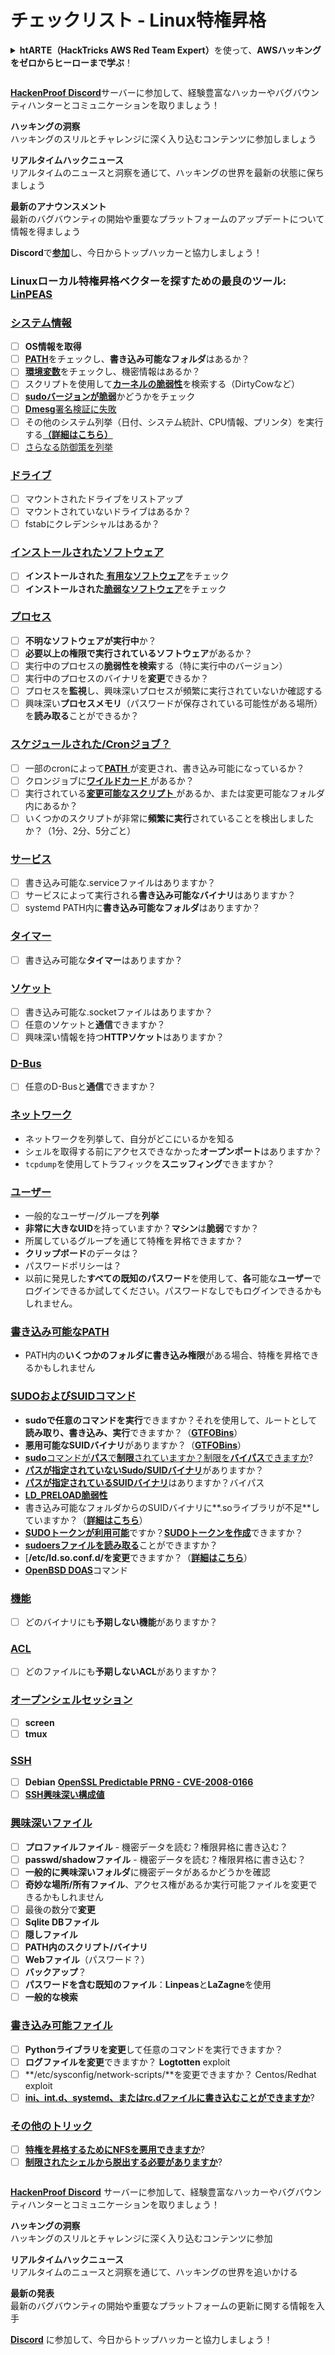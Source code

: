 # チェックリスト - Linux特権昇格

<details>

<summary><strong>htARTE（HackTricks AWS Red Team Expert）</strong>を使って、<strong>AWSハッキングをゼロからヒーローまで学ぶ</strong>！</summary>

HackTricksをサポートする他の方法：

- **HackTricksで企業を宣伝したい**または**HackTricksをPDFでダウンロードしたい**場合は、[**SUBSCRIPTION PLANS**](https://github.com/sponsors/carlospolop)をチェックしてください！
- [**公式PEASS＆HackTricksグッズ**](https://peass.creator-spring.com)を入手する
- [**The PEASS Family**](https://opensea.io/collection/the-peass-family)を発見し、独占的な[**NFTs**](https://opensea.io/collection/the-peass-family)のコレクションを見る
- **💬 [Discordグループ](https://discord.gg/hRep4RUj7f)**に参加するか、[Telegramグループ](https://t.me/peass)に参加するか、**Twitter** 🐦 [**@hacktricks\_live**](https://twitter.com/hacktricks\_live)をフォローする
- **HackTricks**と**HackTricks Cloud**のGitHubリポジトリにPRを提出して、あなたのハッキングテクニックを共有する

</details>

<figure><img src="../.gitbook/assets/image (380).png" alt=""><figcaption></figcaption></figure>

[**HackenProof Discord**](https://discord.com/invite/N3FrSbmwdy)サーバーに参加して、経験豊富なハッカーやバグバウンティハンターとコミュニケーションを取りましょう！

**ハッキングの洞察**\
ハッキングのスリルとチャレンジに深く入り込むコンテンツに参加しましょう

**リアルタイムハックニュース**\
リアルタイムのニュースと洞察を通じて、ハッキングの世界を最新の状態に保ちましょう

**最新のアナウンスメント**\
最新のバグバウンティの開始や重要なプラットフォームのアップデートについて情報を得ましょう

**Discord**で[**参加**](https://discord.com/invite/N3FrSbmwdy)し、今日からトップハッカーと協力しましょう！

### **Linuxローカル特権昇格ベクターを探すための最良のツール:** [**LinPEAS**](https://github.com/carlospolop/privilege-escalation-awesome-scripts-suite/tree/master/linPEAS)

### [システム情報](privilege-escalation/#system-information)

- [ ] **OS情報を取得**
- [ ] [**PATH**](privilege-escalation/#path)をチェックし、**書き込み可能なフォルダ**はあるか？
- [ ] [**環境変数**](privilege-escalation/#env-info)をチェックし、機密情報はあるか？
- [ ] スクリプトを使用して[**カーネルの脆弱性**](privilege-escalation/#kernel-exploits)を検索する（DirtyCowなど）
- [ ] [**sudoバージョンが脆弱**](privilege-escalation/#sudo-version)かどうかをチェック
- [ ] [**Dmesg**署名検証に失敗](privilege-escalation/#dmesg-signature-verification-failed)
- [ ] その他のシステム列挙（日付、システム統計、CPU情報、プリンタ）を実行する[**（詳細はこちら）**](privilege-escalation/#more-system-enumeration)
- [ ] [さらなる防御策を列挙](privilege-escalation/#enumerate-possible-defenses)

### [ドライブ](privilege-escalation/#drives)

- [ ] マウントされたドライブをリストアップ
- [ ] マウントされていないドライブはあるか？
- [ ] fstabにクレデンシャルはあるか？

### [**インストールされたソフトウェア**](privilege-escalation/#installed-software)

- [ ] **インストールされた**[ **有用なソフトウェア**](privilege-escalation/#useful-software)をチェック
- [ ] **インストールされた**[**脆弱なソフトウェア**](privilege-escalation/#vulnerable-software-installed)をチェック

### [プロセス](privilege-escalation/#processes)

- [ ] **不明なソフトウェアが実行中**か？
- [ ] **必要以上の権限で実行されているソフトウェア**があるか？
- [ ] 実行中のプロセスの**脆弱性を検索**する（特に実行中のバージョン）
- [ ] 実行中のプロセスのバイナリを**変更**できるか？
- [ ] プロセスを**監視**し、興味深いプロセスが頻繁に実行されていないか確認する
- [ ] 興味深い**プロセスメモリ**（パスワードが保存されている可能性がある場所）を**読み取る**ことができるか？

### [スケジュールされた/Cronジョブ？](privilege-escalation/#scheduled-jobs)

- [ ] 一部のcronによって[**PATH** ](privilege-escalation/#cron-path)が変更され、書き込み可能になっているか？
- [ ] クロンジョブに[**ワイルドカード** ](privilege-escalation/#cron-using-a-script-with-a-wildcard-wildcard-injection)があるか？
- [ ] 実行されている[**変更可能なスクリプト** ](privilege-escalation/#cron-script-overwriting-and-symlink)があるか、または変更可能なフォルダ内にあるか？
- [ ] いくつかのスクリプトが非常に**頻繁に実行**されていることを検出しましたか？（1分、2分、5分ごと）

### [サービス](privilege-escalation/#services)

- [ ] 書き込み可能な.serviceファイルはありますか？
- [ ] サービスによって実行される**書き込み可能なバイナリ**はありますか？
- [ ] systemd PATH内に**書き込み可能なフォルダ**はありますか？

### [タイマー](privilege-escalation/#timers)

- [ ] 書き込み可能な**タイマー**はありますか？

### [ソケット](privilege-escalation/#sockets)

- [ ] 書き込み可能な.socketファイルはありますか？
- [ ] 任意のソケットと**通信**できますか？
- [ ] 興味深い情報を持つ**HTTPソケット**はありますか？

### [D-Bus](privilege-escalation/#d-bus)

- [ ] 任意のD-Busと**通信**できますか？

### [ネットワーク](privilege-escalation/#network)

- ネットワークを列挙して、自分がどこにいるかを知る
- シェルを取得する前にアクセスできなかった**オープンポート**はありますか？
- `tcpdump`を使用してトラフィックを**スニッフィング**できますか？

### [ユーザー](privilege-escalation/#users)

- 一般的なユーザー/グループを**列挙**
- **非常に大きなUID**を持っていますか？**マシン**は**脆弱**ですか？
- 所属しているグループを通じて特権を昇格できますか？
- **クリップボード**のデータは？
- パスワードポリシーは？
- 以前に発見した**すべての既知のパスワード**を使用して、**各**可能な**ユーザー**でログインできるか試してください。パスワードなしでもログインできるかもしれません。

### [書き込み可能なPATH](privilege-escalation/#writable-path-abuses)

- PATH内の**いくつかのフォルダに書き込み権限**がある場合、特権を昇格できるかもしれません

### [SUDOおよびSUIDコマンド](privilege-escalation/#sudo-and-suid)

- **sudoで任意のコマンドを実行**できますか？それを使用して、ルートとして**読み取り、書き込み、実行**できますか？（[**GTFOBins**](https://gtfobins.github.io)）
- **悪用可能なSUIDバイナリ**がありますか？（[**GTFOBins**](https://gtfobins.github.io)）
- [**sudo**コマンドが**パス**で**制限**されていますか？制限を**バイパス**できますか](privilege-escalation/#sudo-execution-bypassing-paths)?
- [**パスが指定されていないSudo/SUIDバイナリ**](privilege-escalation/#sudo-command-suid-binary-without-command-path)がありますか？
- [**パスが指定されているSUIDバイナリ**](privilege-escalation/#suid-binary-with-command-path)はありますか？バイパス
- [**LD\_PRELOAD脆弱性**](privilege-escalation/#ld\_preload)
- 書き込み可能なフォルダからのSUIDバイナリに**.soライブラリが不足**していますか？（[**詳細はこちら**](privilege-escalation/#suid-binary-so-injection)）
- [**SUDOトークンが利用可能**](privilege-escalation/#reusing-sudo-tokens)ですか？[**SUDOトークンを作成**](privilege-escalation/#var-run-sudo-ts-less-than-username-greater-than)できますか？
- [**sudoersファイルを読み取る**](privilege-escalation/#etc-sudoers-etc-sudoers-d)ことができますか？
- [**/etc/ld.so.conf.d/**を**変更**できますか？（[**詳細はこちら**](privilege-escalation/#etc-ld-so-conf-d)）
- [**OpenBSD DOAS**](privilege-escalation/#doas)コマンド
### [機能](privilege-escalation/#capabilities)

* [ ] どのバイナリにも**予期しない機能**がありますか？

### [ACL](privilege-escalation/#acls)

* [ ] どのファイルにも**予期しないACL**がありますか？

### [オープンシェルセッション](privilege-escalation/#open-shell-sessions)

* [ ] **screen**
* [ ] **tmux**

### [SSH](privilege-escalation/#ssh)

* [ ] **Debian** [**OpenSSL Predictable PRNG - CVE-2008-0166**](privilege-escalation/#debian-openssl-predictable-prng-cve-2008-0166)
* [ ] [**SSH興味深い構成値**](privilege-escalation/#ssh-interesting-configuration-values)

### [興味深いファイル](privilege-escalation/#interesting-files)

* [ ] **プロファイルファイル** - 機密データを読む？権限昇格に書き込む？
* [ ] **passwd/shadowファイル** - 機密データを読む？権限昇格に書き込む？
* [ ] **一般的に興味深いフォルダ**に機密データがあるかどうかを確認
* [ ] **奇妙な場所/所有ファイル**、アクセス権があるか実行可能ファイルを変更できるかもしれません
* [ ] 最後の数分で**変更**
* [ ] **Sqlite DBファイル**
* [ ] **隠しファイル**
* [ ] **PATH内のスクリプト/バイナリ**
* [ ] **Webファイル**（パスワード？）
* [ ] **バックアップ**？
* [ ] **パスワードを含む既知のファイル**：**Linpeas**と**LaZagne**を使用
* [ ] **一般的な検索**

### [**書き込み可能ファイル**](privilege-escalation/#writable-files)

* [ ] **Pythonライブラリを変更**して任意のコマンドを実行できますか？
* [ ] **ログファイルを変更**できますか？ **Logtotten** exploit
* [ ] **/etc/sysconfig/network-scripts/**を変更できますか？ Centos/Redhat exploit
* [ ] [**ini、int.d、systemd、またはrc.dファイルに書き込むことができますか**](privilege-escalation/#init-init-d-systemd-and-rc-d)?

### [**その他のトリック**](privilege-escalation/#other-tricks)

* [ ] [**特権を昇格するためにNFSを悪用できますか**](privilege-escalation/#nfs-privilege-escalation)?
* [ ] [**制限されたシェルから脱出する必要がありますか**](privilege-escalation/#escaping-from-restricted-shells)?

<figure><img src="../.gitbook/assets/image (380).png" alt=""><figcaption></figcaption></figure>

[**HackenProof Discord**](https://discord.com/invite/N3FrSbmwdy) サーバーに参加して、経験豊富なハッカーやバグバウンティハンターとコミュニケーションを取りましょう！

**ハッキングの洞察**\
ハッキングのスリルとチャレンジに深く入り込むコンテンツに参加

**リアルタイムハックニュース**\
リアルタイムのニュースと洞察を通じて、ハッキングの世界を追いかける

**最新の発表**\
最新のバグバウンティの開始や重要なプラットフォームの更新に関する情報を入手

[**Discord**](https://discord.com/invite/N3FrSbmwdy) に参加して、今日からトップハッカーと協力しましょう！
